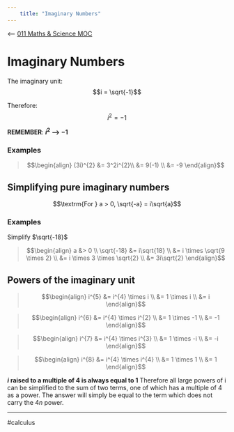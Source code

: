 ```yaml
---
	title: "Imaginary Numbers"
---
```

<-- [011 Maths & Science MOC](011%20Maths%20&%20Science%20MOC.md)

# Imaginary Numbers
The imaginary unit:
$$i = \sqrt{-1}$$

Therefore:
$$i^{2}= -1$$

**REMEMBER**:
**$i^{2}$ --> $-1$**

### Examples
>$$\begin{align}
(3i)^{2} &= 3^2i^{2}\\
&= 9(-1) \\
&= -9
\end{align}$$

## Simplifying pure imaginary numbers 
$$\textrm{For } a > 0, \sqrt{-a} = i\sqrt{a}$$

### Examples
Simplify $\sqrt{-18}$
>$$\begin{align}
a &> 0 \\
\sqrt{-18} &= i\sqrt{18} \\
&= i \times \sqrt{9 \times 2} \\
&= i \times 3 \times \sqrt{2} \\
&= 3i\sqrt{2}
\end{align}$$

## Powers of the imaginary unit
> $$\begin{align}
i^{5} &= i^{4} \times i \\
&= 1 \times i \\
&= i
\end{align}$$

> $$\begin{align}
i^{6} &= i^{4} \times i^{2} \\
&= 1 \times -1 \\
&= -1 
\end{align}$$

> $$\begin{align}
i^{7} &= i^{4} \times i^{3} \\
&= 1 \times -i \\
&= -i
\end{align}$$

> $$\begin{align}
i^{8} &= i^{4} \times i^{4} \\
&= 1 \times 1 \\
&= 1 
\end{align}$$

**$i$ raised to a multiple of 4 is always equal to 1**
Therefore all large powers of i can be simplified to the sum of two terms, one of which has a multiple of 4 as a power. The answer will simply be equal to the term which does not carry the $4n$ power.

---

#calculus 

